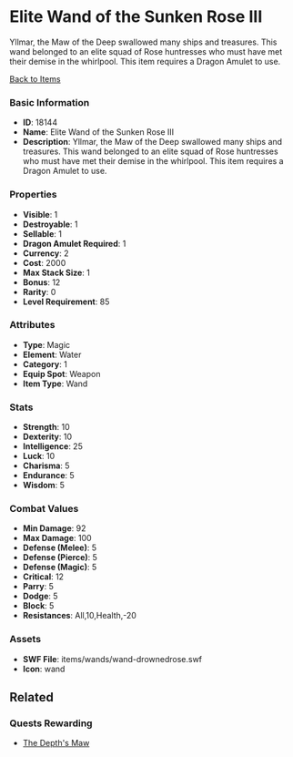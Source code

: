 # Elite Wand of the Sunken Rose III

Yllmar, the Maw of the Deep swallowed many ships and treasures. This wand belonged to an elite squad of Rose huntresses who must have met their demise in the whirlpool. This item requires a Dragon Amulet to use.

[Back to Items](../items.md)

### Basic Information

- **ID**: 18144
- **Name**: Elite Wand of the Sunken Rose III
- **Description**: Yllmar, the Maw of the Deep swallowed many ships and treasures. This wand belonged to an elite squad of Rose huntresses who must have met their demise in the whirlpool. This item requires a Dragon Amulet to use.

### Properties

- **Visible**: 1
- **Destroyable**: 1
- **Sellable**: 1
- **Dragon Amulet Required**: 1
- **Currency**: 2
- **Cost**: 2000
- **Max Stack Size**: 1
- **Bonus**: 12
- **Rarity**: 0
- **Level Requirement**: 85

### Attributes

- **Type**: Magic
- **Element**: Water
- **Category**: 1
- **Equip Spot**: Weapon
- **Item Type**: Wand

### Stats

- **Strength**: 10
- **Dexterity**: 10
- **Intelligence**: 25
- **Luck**: 10
- **Charisma**: 5
- **Endurance**: 5
- **Wisdom**: 5

### Combat Values

- **Min Damage**: 92
- **Max Damage**: 100
- **Defense (Melee)**: 5
- **Defense (Pierce)**: 5
- **Defense (Magic)**: 5
- **Critical**: 12
- **Parry**: 5
- **Dodge**: 5
- **Block**: 5
- **Resistances**: All,10,Health,-20

### Assets

- **SWF File**: items/wands/wand-drownedrose.swf
- **Icon**: wand

## Related

### Quests Rewarding

- [The Depth's Maw](../quests/1521-the-depth-s-maw.md)

